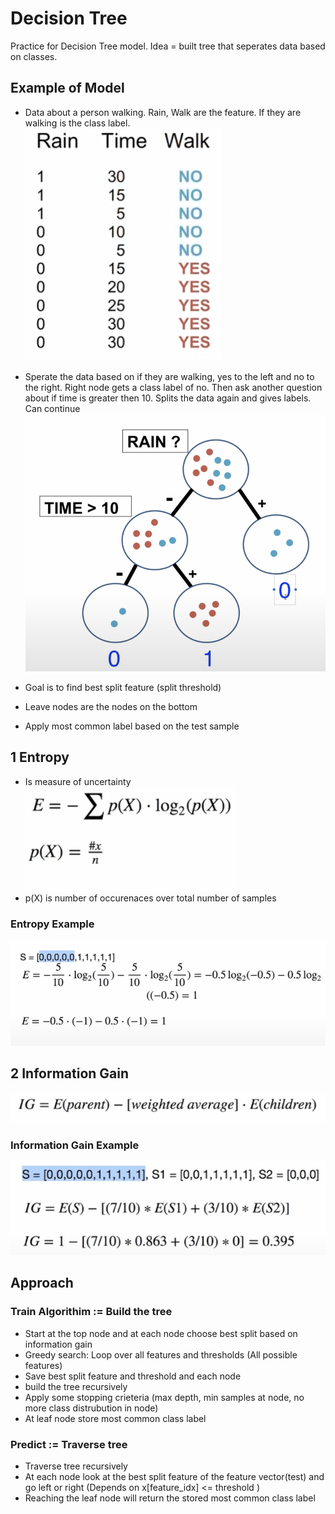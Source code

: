 # Decision Tree
Practice for Decision Tree model. Idea = built tree that seperates data based on classes.

## Example of Model
- Data about a person walking. Rain, Walk are the feature. If they are walking is the class label.
![Data about people walking](./readeMeImages/dataGraph.png)

- Sperate the data based on if they are walking, yes to the left and no to the right. Right node gets a class label of no. Then ask another question about if time is greater then 10. Splits the data again and gives labels. Can continue
![Data Tree](./readeMeImages/dataInTree.png)

- Goal is to find best split feature (split threshold)
- Leave nodes are the nodes on the bottom
- Apply most common label based on the test sample

## 1 Entropy
- Is measure of uncertainty
![entropy](./readeMeImages/entropy.png)
- p(X) is number of occurenaces over total number of samples

### Entropy Example
![entropy example](./readeMeImages/entropyExample.png)

## 2 Information Gain
![Information Gain](./readeMeImages/InformationGain.png)

### Information Gain Example
![Information Gain Eaxmple](./readeMeImages/informationGainExample.png)

## Approach
### Train Algorithim := Build the tree
- Start at the top node and at each node choose best split based on information gain
- Greedy search: Loop over all features and thresholds (All possible features)
- Save best split feature and threshold and each node
- build the tree recursively
- Apply some stopping crieteria (max depth, min samples at node, no more class distrubution in node)
- At leaf node store most common class label

### Predict := Traverse tree
- Traverse tree recursively
- At each node look at the best split feature of the feature vector(test) and go left or right (Depends on x\[feature_idx] <= threshold )
- Reaching the leaf node will return the stored most common class label


